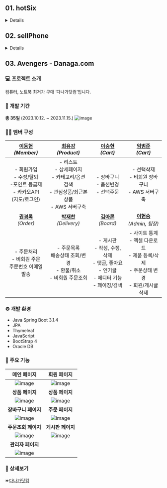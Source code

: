 ## 01. hotSix
<details>
  
### 💻 프로젝트 소개
나날이 늘어가는 취미활동에 대한 수요에 맞추어 **원데이클래스** 어플리케이션을 출시하였습니다.

### 📅 개발 기간
**총 12일** (2023.07.14. ~ 2023.07.25.)

### 🙋‍♂️ 멤버 구성
| 문예린<br>*(Member)*|장희주<br>*(Member)*|류광훈<br>*(Product)*|차경진<br>*(Product, 팀장)*|이승규<br>*(Cart)*|이현승<br>*(Order, 팀장)*|
|----------|----------|---------|--------|----------|----------|
|- 회원가입 <br> - 비회원 로그인|- 로그인 <br> - ID/PW찾기|- 상품 리스트 <br> - 검색기능| - 최다 조회수 배너 <br> - 상세페이지 출력|- 장바구니 <br> - 수량조정|- FE 레이아웃 구성 <br> - 주문 및 결제내역|

### ⚙ 개발 환경
- Java 1.8
- Swing
- JDBC
- Oracle

### 📄 주요 기능
| 회원 페이지 | 상품 페이지 | 장바구니 페이지 |
|--------|----------|----------|
| ![image](https://github.com/Roco-LEE/IWILL_TEAM_PROJECT/assets/133840827/3a38f818-977c-4cd7-a772-aaaf39a2a7db)|![image](https://github.com/Roco-LEE/IWILL_TEAM_PROJECT/assets/133840827/f050b496-1774-4e3d-8ab0-71641d76bd0f)|![image](https://github.com/Roco-LEE/IWILL_TEAM_PROJECT/assets/133840827/bb6f63bd-c52c-4ad1-b552-7c0a7e9d2175)|

### 📁 상세보기
⏩[hotSix](https://github.com/Roco-LEE/IWILL_TEAM_PROJECT/tree/master/01.hotSix)
</details>

## 02. sellPhone
<details>
  
### 💻 프로젝트 소개
복잡하고 비싼 휴대폰 구매를 대신하여, 저렴하고 직관적으로 구매할 수 있는 **소비자 친화적 통신사 사이트**를 제작했습니다.

### 📅 개발 기간
**총 8일** (2023.08.18. ~ 2023.08.25.)

### 🙋‍♂️ 멤버 구성
|우수미<br>*(Member)* |박서진<br>*(Board)*|이서림<br>*(Product)*|이현승<br>*(Product, 팀장)*|
|----------|----------|---------|--------|
|- 회원가입 <br> - 로그인<br> - 수정 및 탈퇴|- 제품별 게시판 <br> - 페이징 <br> - 댓글기능|- 제품 스펙비교| - 상품리스트(정렬) <br> - 상세페이지 <br> - 제품 스펙비교|

|유호진<br>*(Cart)*|임승환<br>*(Order)*|최유강<br>*(Order, 팀장)*|
|----------|----------|---------|
|- 장바구니 <br> - 요금제 변경|- 주문내역 조회|- 카드/계좌이체 기능구현 <br> - 요금제 구현|

### ⚙ 개발 환경
- Java 1.8
- JSP
- MyBatis
- HTML, JavaScript, CSS

### 📄 주요 기능
| 메인 페이지 | 회원 페이지 |
|:--------:|:----------:|
|![image](https://github.com/Roco-LEE/IWILL_TEAM_PROJECT/assets/133840827/f48b3f5c-b5d7-4b1a-8426-370b3af02222)|![image](https://github.com/Roco-LEE/IWILL_TEAM_PROJECT/assets/133840827/6bd86e17-7a73-4123-a7d1-48063af06fdc)|
|**게시판 페이지**|**상품 페이지**|
|![image](https://github.com/Roco-LEE/IWILL_TEAM_PROJECT/assets/133840827/16b375fb-6bbc-4bf9-b881-4fd1a1984126)|![image](https://github.com/Roco-LEE/IWILL_TEAM_PROJECT/assets/133840827/4265c83d-df91-456e-ade4-37b6e648df6c)|
|**장바구니 페이지**|**주문 페이지**|
|![image](https://github.com/Roco-LEE/IWILL_TEAM_PROJECT/assets/133840827/f3dec65f-ea33-4eff-b4e5-5cd7b3984063)|![image](https://github.com/Roco-LEE/IWILL_TEAM_PROJECT/assets/133840827/07bcbabf-d3da-4ead-9e8f-257680072df9)|

### 📁 상세보기
⏩[sellPhone](https://github.com/Roco-LEE/IWILL_TEAM_PROJECT/tree/master/02.sellPhone)
</details>


## 03. Avengers - Danaga.com
### 💻 프로젝트 소개
컴퓨터, 노트북 최저가 구매 ‘다나가닷컴’입니다.

### 📅 개발 기간
**총 35일** (2023.10.12. ~ 2023.11.15.)
![image](https://github.com/Roco-LEE/IWILL_TEAM_PROJECT/assets/133840827/259ecd10-aa83-42ba-b44c-973d98cf96b3)


### 🙋‍♂️ 멤버 구성
| [이동현 ](https://github.com/leedong617) <br> *(Member)*  | [최유강](https://github.com/choliea) <br> *(Product)* | [이승현](https://github.com/lsh96900410) <br> *(Cart)* | [임범준](https://github.com/beomjun10) <br> *(Cart)* |
| :------: |  :------: | :------: | :------: |
| - 회원가입 <br> - 수정/탈퇴 <br> -포인트 등급제 <br> - 카카오API <br> (지도/로그인) |- 리스트 <br> - 상세페이지 <br> - 카테고리/옵션 검색 <br> - 관심상품/최근본상품 <br> - AWS 서버구축  | - 장바구니 <br> - 옵션변경 <br> - 선택주문 | - 선택삭제 <br> - 비회원 장바구니 <br> - AWS 서버구축 |
| [**권경록**](https://github.com/kkr95101) <br> *(Order)*  | [**박재찬**](https://github.com/ykmr0331) <br> *(Delivery)*  | [**김아론**](https://github.com/aronkim92) <br> *(Board)* | [**이현승**](https://github.com/roco-lee) <br> *(Admin, 팀장)* |
| - 주문처리 <br> - 비회원 주문 <br> 주문번호 이메일 발송  | - 주문목록 <br> 배송상태 조회/변경 <br> - 환불/취소 <br> - 비회원 주문조회   | - 게시판 <br> - 작성, 수정, 삭제 <br> - 댓글, 좋아요 <br> - 인기글 <br> - 에디터 기능 <br> - 페이징/검색 | - 사이트 통계 <br> - 엑셀 다운로드 <br> - 제품 등록/삭제 <br> - 주문상태 변경 <br> - 회원/게시글 삭제 |

### ⚙ 개발 환경
- Java Spring Boot 3.1.4
- JPA
- Thymeleaf
- JavaScript
- BootStrap 4
- Oracle DB

### 📄 주요 기능
| 메인 페이지 | 회원 페이지 |
|:--------:|:----------:|
|![image](https://github.com/Roco-LEE/IWILL_TEAM_PROJECT/assets/133840827/3f92ca38-bffb-4676-9017-0c6159e8fb88)|![image](https://github.com/Roco-LEE/IWILL_TEAM_PROJECT/assets/133840827/ad0972d1-781c-48a4-a278-d0e5a9b608e7)|
|**상품 페이지**|**상품 페이지**|
| ![image](https://github.com/Roco-LEE/IWILL_TEAM_PROJECT/assets/133840827/b7c0ec29-399e-4133-a49f-493f78117175)| ![image](https://github.com/Roco-LEE/IWILL_TEAM_PROJECT/assets/133840827/47edfac4-a5fa-497c-bd89-1aa1844bf94a)|
|**장바구니 페이지**|**주문 페이지**|
| ![image](https://github.com/Roco-LEE/IWILL_TEAM_PROJECT/assets/133840827/c08b44ff-1409-4a5b-ad08-5eb9cc98a022)| ![image](https://github.com/Roco-LEE/IWILL_TEAM_PROJECT/assets/133840827/4f679529-a4e8-4699-afc9-b13d2650de61)|
|**주문조회 페이지**|**게시판 페이지**|
| ![image](https://github.com/Roco-LEE/IWILL_TEAM_PROJECT/assets/133840827/4f0f6a54-a7a6-4c72-a860-b480e53a0b95)|![image](https://github.com/Roco-LEE/IWILL_TEAM_PROJECT/assets/133840827/ba189c41-d6a9-4960-9fe1-16837e900f80) |
|**관리자 페이지**||
|![image](https://github.com/Roco-LEE/IWILL_TEAM_PROJECT/assets/133840827/e0d34cc4-4683-4e6c-aadd-bcfa56bd2e36) | |

### 📁 상세보기
⏩[다나가닷컴](https://github.com/Roco-LEE/IWILL_TEAM_PROJECT/tree/master/03.Avengers)
